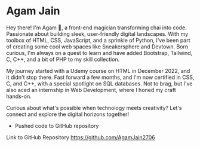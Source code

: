 # Agam Jain
Hey there! I'm Agam 👋, a front-end magician transforming chai  into code. Passionate about building sleek, user-friendly digital landscapes. With my toolbox of HTML, CSS, JavaScript, and a sprinkle of Python, I've been part of creating some cool web spaces like Sneakersphere and Devtown. Born curious, I'm always on a quest to learn and have added Bootstrap, Tailwind, C, C++, and a bit of PHP to my skill collection.

My journey started with a Udemy course on HTML in December 2022, and it didn't stop there. Fast forward a few months, and I'm now certified in CSS, C, and C++, with a special spotlight on SQL databases. Not to brag, but I've also aced an internship in Web Development, where I honed my craft hands-on.

Curious about what's possible when technology meets creativity? Let's connect and explore the digital horizons together!


- Pushed code to GitHub repository


Link to GitHub Repository
https://github.com/AgamJain2706
